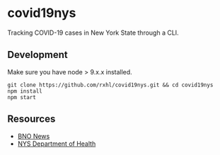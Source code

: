 # covid19nys

Tracking COVID-19 cases in New York State through a CLI.

## Development

Make sure you have node > 9.x.x installed.

```
git clone https://github.com/rxhl/covid19nys.git && cd covid19nys
npm install
npm start
```

## Resources

- [BNO News](https://bnonews.com/index.php/2020/02/the-latest-coronavirus-cases/)
- [NYS Department of Health](https://www.health.ny.gov/diseases/communicable/coronavirus/)
